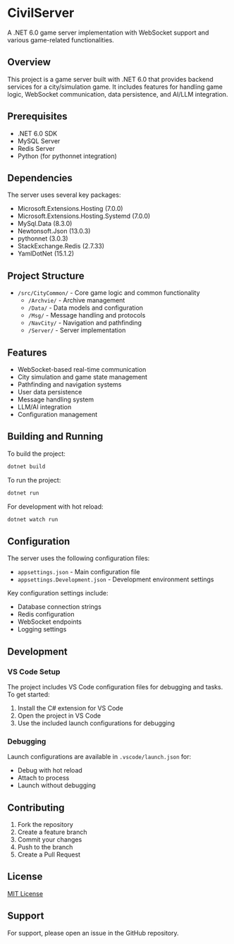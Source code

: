 # CivilServer

A .NET 6.0 game server implementation with WebSocket support and various game-related functionalities.

## Overview

This project is a game server built with .NET 6.0 that provides backend services for a city/simulation game. It includes features for handling game logic, WebSocket communication, data persistence, and AI/LLM integration.

## Prerequisites

- .NET 6.0 SDK
- MySQL Server
- Redis Server
- Python (for pythonnet integration)

## Dependencies

The server uses several key packages:

- Microsoft.Extensions.Hosting (7.0.0)
- Microsoft.Extensions.Hosting.Systemd (7.0.0)
- MySql.Data (8.3.0)
- Newtonsoft.Json (13.0.3)
- pythonnet (3.0.3)
- StackExchange.Redis (2.7.33)
- YamlDotNet (15.1.2)

## Project Structure

- `/src/CityCommon/` - Core game logic and common functionality
  - `/Archvie/` - Archive management
  - `/Data/` - Data models and configuration
  - `/Msg/` - Message handling and protocols
  - `/NavCity/` - Navigation and pathfinding
  - `/Server/` - Server implementation
  
## Features

- WebSocket-based real-time communication
- City simulation and game state management
- Pathfinding and navigation systems
- User data persistence
- Message handling system
- LLM/AI integration
- Configuration management

## Building and Running

To build the project:

```bash
dotnet build
```

To run the project:

```bash
dotnet run
```

For development with hot reload:

```bash
dotnet watch run
```

## Configuration

The server uses the following configuration files:
- `appsettings.json` - Main configuration file
- `appsettings.Development.json` - Development environment settings

Key configuration settings include:
- Database connection strings
- Redis configuration
- WebSocket endpoints
- Logging settings

## Development

### VS Code Setup

The project includes VS Code configuration files for debugging and tasks. To get started:

1. Install the C# extension for VS Code
2. Open the project in VS Code
3. Use the included launch configurations for debugging

### Debugging

Launch configurations are available in `.vscode/launch.json` for:
- Debug with hot reload
- Attach to process
- Launch without debugging

## Contributing

1. Fork the repository
2. Create a feature branch
3. Commit your changes
4. Push to the branch
5. Create a Pull Request

## License

[MIT License](LICENSE)

## Support

For support, please open an issue in the GitHub repository.